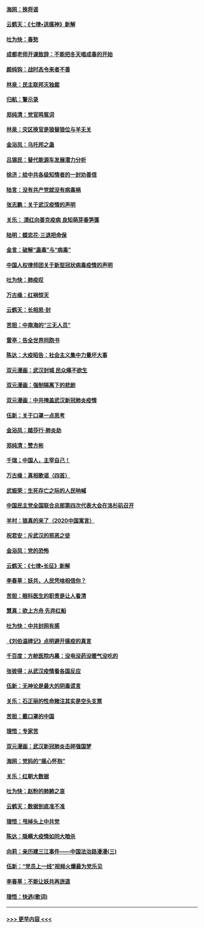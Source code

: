 #### [海网：换将谣](../pages/nsc993/n11873712.md?t=02171002) 
#### [云鹤天：《七律▪送瘟神》新解](../pages/nsc993/n11873598.md?t=02171002) 
#### [吐为快：春愁](../pages/nsc993/n11872801.md?t=02171002) 
#### [成都老师开课致辞：不能把冬天唱成春的开始](../pages/nsc993/n11872653.md?t=02171002) 
#### [颜纯钩：战时态令来者不善](../pages/nsc993/n11872011.md?t=02171002) 
#### [林泉：民主联邦灭独裁](../pages/nsc993/n11870998.md?t=02171002) 
#### [归航：警示录](../pages/nsc993/n11870963.md?t=02171002) 
#### [郑纯清：党官鸣冤词](../pages/nsc993/n11870938.md?t=02171002) 
#### [林泉：灾区换官是狼替狼位与羊无关](../pages/nsc993/n11870896.md?t=02171002) 
#### [金浴凤：乌托邦之蛊](../pages/nsc993/n11870879.md?t=02171002) 
#### [吕锡民：替代能源车发展潜力分析](../pages/nsc993/n11870656.md?t=02171002) 
#### [徐济：给中共各级知情者的一封劝善信](../pages/nsc993/n11868561.md?t=02171002) 
#### [陆言：没有共产党就没有病毒祸](../pages/nsc993/n11868232.md?t=02171002) 
#### [张志鹏：关于武汉疫情的声明](../pages/nsc993/n11867182.md?t=02171002) 
#### [关乐： 漂红向善克疫病 良知萌芽春笋蓬](../pages/nsc993/n11865710.md?t=02171002) 
#### [陆明：蝶恋花‧三退把命保](../pages/nsc993/n11865673.md?t=02171002) 
#### [金言：破解“蛊毒”与“病毒”](../pages/nsc993/n11864103.md?t=02171002) 
#### [中国人权律师团关于新型冠状病毒疫情的声明](../pages/nsc993/n11864249.md?t=02171002) 
#### [吐为快：肺疫叹](../pages/nsc993/n11864027.md?t=02171002) 
#### [万古缘：红祸惊天](../pages/nsc993/n11864079.md?t=02171002) 
#### [云鹤天：长相思‧封](../pages/nsc993/n11864006.md?t=02171002) 
#### [苦胆：中南海的“三无人员”](../pages/nsc993/n11862997.md?t=02171002) 
#### [雷亭：告全世界同胞书](../pages/nsc993/n11862572.md?t=02171002) 
#### [陈达：大疫昭告：社会主义集中力量坏大事](../pages/nsc993/n11859419.md?t=02171002) 
#### [双元漫画：武汉封城 民众痛不欲生](../pages/nsc993/n11859287.md?t=02171002) 
#### [双元漫画：强制隔离下的悲剧](../pages/nsc993/n11859244.md?t=02171002) 
#### [双元漫画：中共掩盖武汉新冠肺炎疫情](../pages/nsc993/n11858249.md?t=02171002) 
#### [伍新：关于口罩一点思考](../pages/nsc993/n11859195.md?t=02171002) 
#### [金浴凤：踏莎行‧肺炎劫](../pages/nsc993/n11858227.md?t=02171002) 
#### [郑纯清：赞方彬](../pages/nsc993/n11856803.md?t=02171002) 
#### [千瑞；中国人，主宰自己！](../pages/nsc993/n11856793.md?t=02171002) 
#### [万古缘：真相歌谣（四首）](../pages/nsc993/n11856263.md?t=02171002) 
#### [武振荣：生死存亡之际的人民呐喊](../pages/nsc993/n11856256.md?t=02171002) 
#### [中国民主党全国联合总部第四次代表大会在洛杉矶召开](../pages/nsc993/n11856344.md?t=02171002) 
#### [羊村：狼真的来了（2020中国寓言）](../pages/nsc993/n11856229.md?t=02171002) 
#### [祝君安：斥武汉的邪恶之徒](../pages/nsc993/n11855861.md?t=02171002) 
#### [金浴凤：党的恐怖](../pages/nsc993/n11855849.md?t=02171002) 
#### [云鹤天：《七律▪长征》新解](../pages/nsc993/n11855479.md?t=02171002) 
#### [李春草：妖共，人民凭啥相信你？](../pages/nsc993/n11855196.md?t=02171002) 
#### [苦胆：眼科医生的职责是让人看清](../pages/nsc993/n11853840.md?t=02171002) 
#### [慧真：欲上方舟 先弃红船](../pages/nsc993/n11853483.md?t=02171002) 
#### [吐为快：中共封网有感](../pages/nsc993/n11852575.md?t=02171002) 
#### [《刘伯温碑记》点明避开瘟疫的真言](../pages/nsc993/n11852128.md?t=02171002) 
#### [千百度：方舱医院内幕：没电没药没暖气没吃的](../pages/nsc993/n11850211.md?t=02171002) 
#### [张彼得：从武汉疫情看各国反应](../pages/nsc993/n11850102.md?t=02171002) 
#### [伍新：无神论是最大的阴毒谎言](../pages/nsc993/n11846129.md?t=02171002) 
#### [关乐：石正丽的性命赌注其实是空头支票](../pages/nsc993/n11846109.md?t=02171002) 
#### [苦胆：戴口罩的中国](../pages/nsc993/n11845576.md?t=02171002) 
#### [理悟：专家苦](../pages/nsc993/n11845564.md?t=02171002) 
#### [双元漫画：武汉新冠肺炎击碎强国梦](../pages/nsc993/n11843320.md?t=02171002) 
#### [海网：党妈的“瘟心怀抱”](../pages/nsc993/n11840740.md?t=02171002) 
#### [关乐：红朝大数据](../pages/nsc993/n11840675.md?t=02171002) 
#### [吐为快：赵粉的肺腑之哀](../pages/nsc993/n11840618.md?t=02171002) 
#### [云鹤天：数据到底准不准](../pages/nsc993/n11840325.md?t=02171002) 
#### [理悟：甩掉头上中共党](../pages/nsc993/n11838826.md?t=02171002) 
#### [陈达：隐瞒大疫情如同大暗杀](../pages/nsc993/n11838771.md?t=02171002) 
#### [向莉：亲历建三江事件——中国法治路漫漫(三)](../pages/nsc993/n11831825.md?t=02171002) 
#### [伍新：“党员上一线”视频火爆最为党乐见](../pages/nsc993/n11838200.md?t=02171002) 
#### [李春草：不能让妖共再逍遥](../pages/nsc993/n11838102.md?t=02171002) 
#### [理悟：快逃(歌词)](../pages/nsc993/n11838083.md?t=02171002) 

----
#### [ >>> 更早内容 <<< ](../indexes/nsc993-earlier.md)
